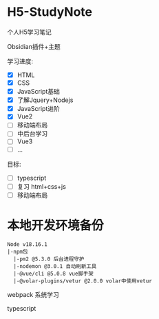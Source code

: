 # H5-StudyNote
个人H5学习笔记

Obsidian插件+主题

学习进度:

- [x] HTML
- [x] CSS
- [x] JavaScript基础
- [x] 了解Jquery+Nodejs
- [x] JavaScript进阶
- [x] Vue2
- [ ] 移动端布局
- [ ] 中后台学习
- [ ] Vue3
- [ ] ...

目标:

- [ ] typescript
- [ ] 复习 html+css+js
- [ ] 移动端布局

# 本地开发环境备份

```
Node v18.16.1
|-npm包
  |-pm2 @5.3.0 后台进程守护
  |-nodemon @3.0.1 自动刷新工具
  |-@vue/cli @5.0.8 vue脚手架
  |-@volar-plugins/vetur @2.0.0 volar中使用vetur
```



webpack 系统学习

typescript

